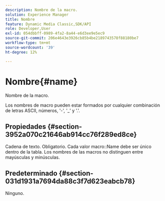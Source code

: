 ```yaml
---
description: Nombre de la macro.
solution: Experience Manager
title: Nombre
feature: Dynamic Media Classic,SDK/API
role: Developer,User
exl-id: 054dbbff-0989-4fa2-8a44-e6d3ee9e5ec9
source-git-commit: 206e4643e3926cb85b4be2189743578f88180be7
workflow-type: tm+mt
source-wordcount: '39'
ht-degree: 12%

---
```


# Nombre{#name}

Nombre de la macro.

Los nombres de macro pueden estar formados por cualquier combinación de letras ASCII, números, &#39;-&#39;, &#39;_&#39; y &#39;.&#39;.

## Propiedades {#section-3952a070c21646ab914cc76f289ed8ce}

Cadena de texto. Obligatorio. Cada valor macro::Name debe ser único dentro de la tabla. Los nombres de las macros no distinguen entre mayúsculas y minúsculas.

## Predeterminado {#section-031d1931a7694da88c3f7d623eabcb78}

Ninguno.
